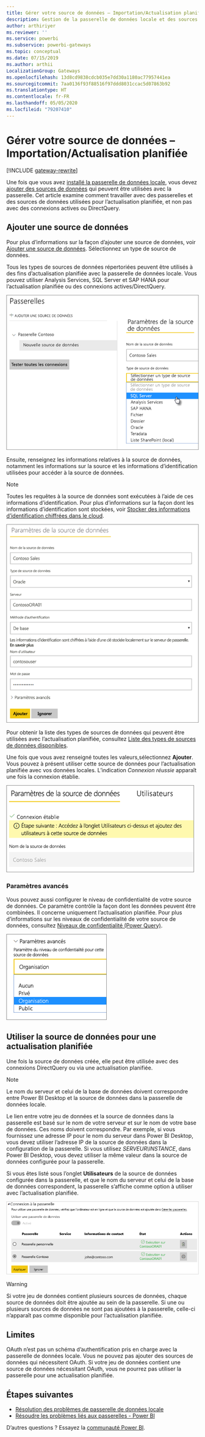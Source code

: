 ```yaml
---
title: Gérer votre source de données – Importation/Actualisation planifiée
description: Gestion de la passerelle de données locale et des sources de données associées. Cet article porte spécifiquement sur les sources de données qui peuvent être utilisées avec les fonctions d’importation et d’actualisation planifiée.
author: arthiriyer
ms.reviewer: ''
ms.service: powerbi
ms.subservice: powerbi-gateways
ms.topic: conceptual
ms.date: 07/15/2019
ms.author: arthii
LocalizationGroup: Gateways
ms.openlocfilehash: 13d8cd9838cdcb035e7dd30a1180ac77957441ea
ms.sourcegitcommit: 7aa0136f93f88516f97ddd8031ccac5d07863b92
ms.translationtype: HT
ms.contentlocale: fr-FR
ms.lasthandoff: 05/05/2020
ms.locfileid: "79207410"
---
```

# <a name="manage-your-data-source---importscheduled-refresh"></a>Gérer votre source de données – Importation/Actualisation planifiée

[!INCLUDE [gateway-rewrite](includes/gateway-rewrite.md)]

Une fois que vous avez [installé la passerelle de données locale](/data-integration/gateway/service-gateway-install), vous devez [ajouter des sources de données](service-gateway-data-sources.md#add-a-data-source) qui peuvent être utilisées avec la passerelle. Cet article examine comment travailler avec des passerelles et des sources de données utilisées pour l’actualisation planifiée, et non pas avec des connexions actives ou DirectQuery.

## <a name="add-a-data-source"></a>Ajouter une source de données

Pour plus d’informations sur la façon d’ajouter une source de données, voir [Ajouter une source de données](service-gateway-data-sources.md#add-a-data-source). Sélectionnez un type de source de données.

Tous les types de sources de données répertoriées peuvent être utilisés à des fins d’actualisation planifiée avec la passerelle de données locale. Vous pouvez utiliser Analysis Services, SQL Server et SAP HANA pour l’actualisation planifiée ou des connexions actives/DirectQuery.

![Sélectionner la source de données](media/service-gateway-enterprise-manage-scheduled-refresh/datasourcesettings2.png)

Ensuite, renseignez les informations relatives à la source de données, notamment les informations sur la source et les informations d’identification utilisées pour accéder à la source de données.

> [!NOTE]
> Toutes les requêtes à la source de données sont exécutées à l’aide de ces informations d’identification. Pour plus d’informations sur la façon dont les informations d’identification sont stockées, voir [Stocker des informations d’identification chiffrées dans le cloud](service-gateway-data-sources.md#store-encrypted-credentials-in-the-cloud).

![Spécification des paramètres de la source de données](media/service-gateway-enterprise-manage-scheduled-refresh/datasourcesettings3-oracle.png)

Pour obtenir la liste des types de sources de données qui peuvent être utilisées avec l’actualisation planifiée, consultez [Liste des types de sources de données disponibles](service-gateway-data-sources.md#list-of-available-data-source-types).

Une fois que vous avez renseigné toutes les valeurs,sélectionnez **Ajouter**. Vous pouvez à présent utiliser cette source de données pour l’actualisation planifiée avec vos données locales. L’indication *Connexion réussie* apparaît une fois la connexion établie.

![Affichage de l’état de la connexion](media/service-gateway-enterprise-manage-scheduled-refresh/datasourcesettings4.png)

### <a name="advanced-settings"></a>Paramètres avancés

Vous pouvez aussi configurer le niveau de confidentialité de votre source de données. Ce paramètre contrôle la façon dont les données peuvent être combinées. Il concerne uniquement l’actualisation planifiée. Pour plus d’informations sur les niveaux de confidentialité de votre source de données, consultez [Niveaux de confidentialité (Power Query)](https://support.office.com/article/Privacy-levels-Power-Query-CC3EDE4D-359E-4B28-BC72-9BEE7900B540).

![Définition du niveau de confidentialité](media/service-gateway-enterprise-manage-scheduled-refresh/datasourcesettings9.png)

## <a name="use-the-data-source-for-scheduled-refresh"></a>Utiliser la source de données pour une actualisation planifiée

Une fois la source de données créée, elle peut être utilisée avec des connexions DirectQuery ou via une actualisation planifiée.

> [!NOTE]
> Le nom du serveur et celui de la base de données doivent correspondre entre Power BI Desktop et la source de données dans la passerelle de données locale.

Le lien entre votre jeu de données et la source de données dans la passerelle est basé sur le nom de votre serveur et sur le nom de votre base de données. Ces noms doivent correspondre. Par exemple, si vous fournissez une adresse IP pour le nom du serveur dans Power BI Desktop, vous devez utiliser l’adresse IP de la source de données dans la configuration de la passerelle. Si vous utilisez *SERVEUR\INSTANCE*, dans Power BI Desktop, vous devez utiliser la même valeur dans la source de données configurée pour la passerelle.

Si vous êtes listé sous l’onglet **Utilisateurs** de la source de données configurée dans la passerelle, et que le nom du serveur et celui de la base de données correspondent, la passerelle s’affiche comme option à utiliser avec l’actualisation planifiée.

![Affichage des utilisateurs](media/service-gateway-enterprise-manage-scheduled-refresh/powerbi-gateway-enterprise-schedule-refresh.png)

> [!WARNING]
> Si votre jeu de données contient plusieurs sources de données, chaque source de données doit être ajoutée au sein de la passerelle. Si une ou plusieurs sources de données ne sont pas ajoutées à la passerelle, celle-ci n’apparaît pas comme disponible pour l’actualisation planifiée.

## <a name="limitations"></a>Limites

OAuth n’est pas un schéma d’authentification pris en charge avec la passerelle de données locale. Vous ne pouvez pas ajouter des sources de données qui nécessitent OAuth. Si votre jeu de données contient une source de données nécessitant OAuth, vous ne pourrez pas utiliser la passerelle pour une actualisation planifiée.

## <a name="next-steps"></a>Étapes suivantes

* [Résolution des problèmes de passerelle de données locale](/data-integration/gateway/service-gateway-tshoot)
* [Résoudre les problèmes liés aux passerelles - Power BI](service-gateway-onprem-tshoot.md)

D’autres questions ? Essayez la [communauté Power BI](https://community.powerbi.com/).
